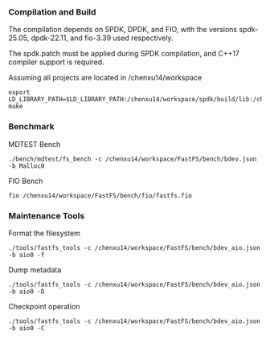 ### Compilation and Build
The compilation depends on SPDK, DPDK, and FIO, with the versions spdk-25.05, dpdk-22.11, and fio-3.39 used respectively. 

The spdk.patch must be applied during SPDK compilation, and C++17 compiler support is required.

Assuming all projects are located in /chenxu14/workspace

    export LD_LIBRARY_PATH=$LD_LIBRARY_PATH:/chenxu14/workspace/spdk/build/lib:/chenxu14/workspace/spdk/dpdk/build/lib
    make

### Benchmark
MDTEST Bench

    ./bench/mdtest/fs_bench -c /chenxu14/workspace/FastFS/bench/bdev.json -b Malloc0

FIO Bench

    fio /chenxu14/workspace/FastFS/bench/fio/fastfs.fio

### Maintenance Tools
Format the filesystem

    ./tools/fastfs_tools -c /chenxu14/workspace/FastFS/bench/bdev_aio.json -b aio0 -f

Dump metadata

    ./tools/fastfs_tools -c /chenxu14/workspace/FastFS/bench/bdev_aio.json -b aio0 -D

Checkpoint operation

    ./tools/fastfs_tools -c /chenxu14/workspace/FastFS/bench/bdev_aio.json -b aio0 -C
